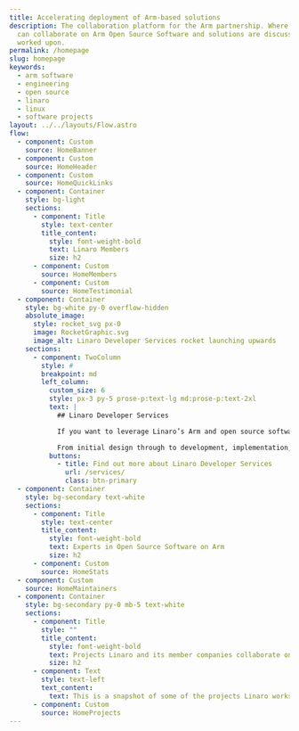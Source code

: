 ```yaml
---
title: Accelerating deployment of Arm-based solutions
description: The collaboration platform for the Arm partnership. Where members
  can collaborate on Arm Open Source Software and solutions are discussed &
  worked upon.
permalink: /homepage
slug: homepage
keywords:
  - arm software
  - engineering
  - open source
  - linaro
  - linux
  - software projects
layout: ../../layouts/Flow.astro
flow:
  - component: Custom
    source: HomeBanner
  - component: Custom
    source: HomeHeader
  - component: Custom
    source: HomeQuickLinks
  - component: Container
    style: bg-light
    sections:
      - component: Title
        style: text-center
        title_content:
          style: font-weight-bold
          text: Linaro Members
          size: h2
      - component: Custom
        source: HomeMembers
      - component: Custom
        source: HomeTestimonial
  - component: Container
    style: bg-white py-0 overflow-hidden
    absolute_image:
      style: rocket_svg px-0
      image: RocketGraphic.svg
      image_alt: Linaro Developer Services rocket launching upwards
    sections:
      - component: TwoColumn
        style: #
        breakpoint: md
        left_column:
          custom_size: 6
          style: px-3 py-5 prose-p:text-lg md:prose-p:text-2xl
          text: |
            ## Linaro Developer Services

            If you want to leverage Linaro’s Arm and open source software expertise on a specific project, then working with Linaro Developer Services is the right option for you.

            From initial design through to development, implementation, support and training, Linaro Developer Services help you leverage open source on Arm to ensure fast time to market, exceptional quality and security, and cost effective long term maintenance..
          buttons:
            - title: Find out more about Linaro Developer Services
              url: /services/
              class: btn-primary
  - component: Container
    style: bg-secondary text-white
    sections:
      - component: Title
        style: text-center
        title_content:
          style: font-weight-bold
          text: Experts in Open Source Software on Arm
          size: h2
      - component: Custom
        source: HomeStats
  - component: Custom
    source: HomeMaintainers
  - component: Container
    style: bg-secondary py-0 mb-5 text-white
    sections:
      - component: Title
        style: ""
        title_content:
          style: font-weight-bold
          text: Projects Linaro and its member companies collaborate on
          size: h2
      - component: Text
        style: text-left
        text_content:
          text: This is a snapshot of some of the projects Linaro works on
      - component: Custom
        source: HomeProjects
---
```


